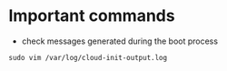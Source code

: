 # Important commands

* check messages generated during the boot process

```
sudo vim /var/log/cloud-init-output.log
```
